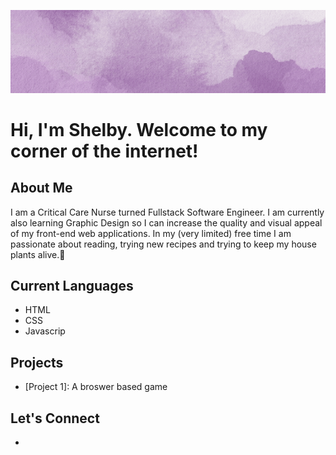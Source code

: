

![Github Banner](https://github.com/shelbyyy16/Shelbyyy16/blob/main/GithubBanner.gif?raw=true)

# Hi, I'm Shelby. Welcome to my corner of the internet! 

## About Me

I am a Critical Care Nurse turned Fullstack Software Engineer. I am currently also learning Graphic Design so I can increase the quality and visual appeal of my front-end web applications.
In my (very limited) free time I am passionate about reading, trying new recipes and trying to keep my house plants alive.🌱 

## Current Languages
- HTML
- CSS
- Javascrip

## Projects

- [Project 1]: A broswer based game 


## Let's Connect

- [LinkedIn]: (https://www.linkedin.com/in/shelby-pagan-12baa493/)

